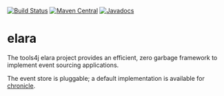 [![Build Status](https://github.com/tools4j/elara/workflows/Continuous%20Integration/badge.svg)](https://github.com/tools4j/elara/actions?query=workflow%3A%22Continuous+Integration%22)
[![Maven Central](https://img.shields.io/maven-central/v/org.tools4j/elara-core.svg)](https://search.maven.org/search?q=a:elara-core)
[![Javadocs](http://www.javadoc.io/badge/org.tools4j/elara.svg)](http://www.javadoc.io/doc/org.tools4j/elara)
# elara
The tools4j elara project provides an efficient, zero garbage framework to implement event sourcing applications.  

The event store is pluggable; a default implementation is available for [chronicle](https://github.com/OpenHFT/Chronicle-Queue).
